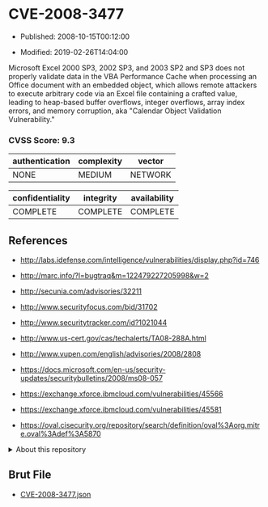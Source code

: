 # CVE-2008-3477

- Published: 2008-10-15T00:12:00

- Modified: 2019-02-26T14:04:00

Microsoft Excel 2000 SP3, 2002 SP3, and 2003 SP2 and SP3 does not properly validate data in the VBA Performance Cache when processing an Office document with an embedded object, which allows remote attackers to execute arbitrary code via an Excel file containing a crafted value, leading to heap-based buffer overflows, integer overflows, array index errors, and memory corruption, aka "Calendar Object Validation Vulnerability."

### CVSS Score: **9.3**

| authentication | complexity | vector |
| --- | --- | --- |
| NONE | MEDIUM | NETWORK |

| confidentiality | integrity | availability |
| --- | --- | --- |
| COMPLETE | COMPLETE | COMPLETE |

## References

* http://labs.idefense.com/intelligence/vulnerabilities/display.php?id=746

* http://marc.info/?l=bugtraq&m=122479227205998&w=2

* http://secunia.com/advisories/32211

* http://www.securityfocus.com/bid/31702

* http://www.securitytracker.com/id?1021044

* http://www.us-cert.gov/cas/techalerts/TA08-288A.html

* http://www.vupen.com/english/advisories/2008/2808

* https://docs.microsoft.com/en-us/security-updates/securitybulletins/2008/ms08-057

* https://exchange.xforce.ibmcloud.com/vulnerabilities/45566

* https://exchange.xforce.ibmcloud.com/vulnerabilities/45581

* https://oval.cisecurity.org/repository/search/definition/oval%3Aorg.mitre.oval%3Adef%3A5870

<details>
<summary>About this repository</summary> 

  This repository is part of the project [Live Hack CVE](https://github.com/Live-Hack-CVE). Main website can be found [www.live-hack.org](https://www.live-hack.org) 
  
  Made by [Sn0wAlice](https://github.com/Sn0wAlice) for the people that care about security and need to have a feed of the latest CVEs. Hope you enjoy it, don't forget to star the repo and follow me on [Twitter](https://twitter.com/Sn0wAlice) and [Github](https://github.com/Sn0wAlice). And that is my [personnal website](https://www.alice-snow.me/)

  - [Home Page](https://github.com/Live-Hack-CVE)
  - [Framework](https://github.com/Live-Hack-CVE/cve-framework)
  - [CVE database](https://github.com/Live-Hack-CVE/full_database)
  - [Changelog](https://github.com/Live-Hack-CVE/Changelog)
</details>

## Brut File

* [CVE-2008-3477.json](https://raw.githubusercontent.com/Live-Hack-CVE/full_database/main/cves/2008/CVE-2008-3477.json)

